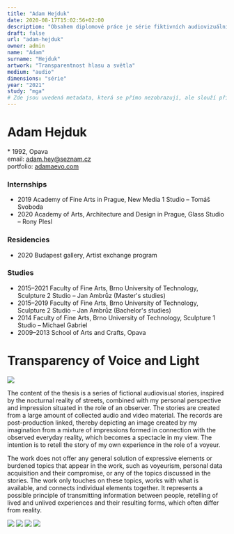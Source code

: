 ```yaml
---
title: "Adam Hejduk"
date: 2020-08-17T15:02:56+02:00
description: "Obsahem diplomové práce je série fiktivních audiovizuálních příběhů, inspirovaných noční realitou ulic, v kombinaci s osobním pohledem a dojmem situovaným do role pozorovatele."
draft: false
url: "adam-hejduk"
owner: admin
name: "Adam"
surname: "Hejduk"
artwork: "Transparentnost hlasu a světla"
medium: "audio"
dimensions: "série"
year: "2021"
study: "mga"
# Zde jsou uvedená metadata, která se přímo nezobrazují, ale slouží při generování webu - tagů pro Facebook a Twitter, atd.
---
```

# Adam Hejduk
\* 1992, Opava  
email: adam.hey@seznam.cz  
portfolio: [adamaevo.com](http://adamaevo.com)

### Internships
* 2019 Academy of Fine Arts in Prague, New Media 1 Studio – Tomáš Svoboda
* 2020 Academy of Arts, Architecture and Design in Prague, Glass Studio – Rony Plesl

### Residencies
* 2020 Budapest gallery, Artist exchange program

### Studies
* 2015–2021 Faculty of Fine Arts, Brno University of Technology, Sculpture 2 Studio – Jan Ambrůz (Master's studies)
* 2015–2019 Faculty of Fine Arts, Brno University of Technology, Sculpture 2 Studio – Jan Ambrůz (Bachelor's studies)
* 2014 Faculty of Fine Arts, Brno University of Technology, Sculpture 1 Studio – Michael Gabriel
* 2009–2013 School of Arts and Crafts, Opava

<!-- SECTION BREAK -->
# Transparency of Voice and Light

![](/2021/hejduk/1.jpg)

The content of the thesis is a series of fictional audiovisual stories, inspired by the nocturnal reality of streets, combined with my personal perspective and impression situated in the role of an observer. The stories are created from a large amount of collected audio and video material. The records are post-production linked, thereby depicting an image created by my imagination from a mixture of impressions formed in connection with the observed everyday reality, which becomes a spectacle in my view. The intention is to retell the story of my own experience in the role of a voyeur.

The work does not offer any general solution of expressive elements or burdened topics that appear in the work, such as voyeurism, personal data acquisition and their compromise, or any of the topics discussed in the stories. The work only touches on these topics, works with what is available, and connects individual elements together. It represents a possible principle of transmitting information between people, retelling of lived and unlived experiences and their resulting forms, which often differ from reality.

![](/2021/hejduk/2.jpg)
![](/2021/hejduk/3.jpg)
![](/2021/hejduk/4.jpg)
![](/2021/hejduk/5.jpg)
